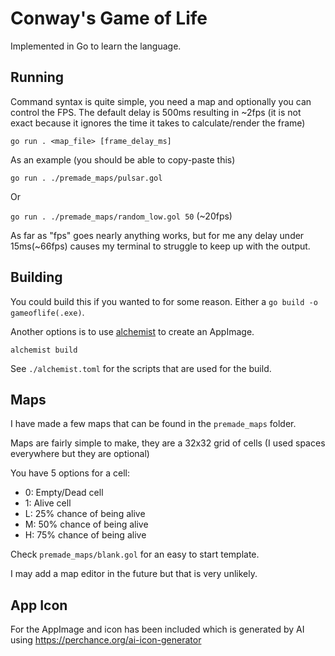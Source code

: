 # Conway's Game of Life

Implemented in Go to learn the language.

## Running

Command syntax is quite simple, you need a map and optionally you can control the FPS. The default delay is 500ms resulting in ~2fps (it is not exact because it ignores the time it takes to calculate/render the frame)

`go run . <map_file> [frame_delay_ms]`

As an example (you should be able to copy-paste this)

`go run . ./premade_maps/pulsar.gol`

Or

`go run . ./premade_maps/random_low.gol 50` (~20fps)


As far as "fps" goes nearly anything works, but for me any delay under 15ms(~66fps) causes my terminal to struggle to keep up with the output.

## Building

You could build this if you wanted to for some reason.
Either a `go build -o gameoflife(.exe)`.

Another options is to use [alchemist](https://github.com/jasonverbeek/alchemist) to create an AppImage.

`alchemist build`

See `./alchemist.toml` for the scripts that are used for the build.


## Maps

I have made a few maps that can be found in the `premade_maps` folder.

Maps are fairly simple to make, they are a 32x32 grid of cells (I used spaces everywhere but they are optional)

You have 5 options for a cell:

- 0: Empty/Dead cell
- 1: Alive cell
- L: 25% chance of being alive
- M: 50% chance of being alive
- H: 75% chance of being alive

Check `premade_maps/blank.gol` for an easy to start template.

I may add a map editor in the future but that is very unlikely.

## App Icon

For the AppImage and icon has been included which is generated by AI using https://perchance.org/ai-icon-generator
